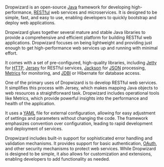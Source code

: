 Dropwizard is an open-source [Java](../programming/java.md) framework for developing high-performance, [RESTful](../web/restapis.md) web services and microservices. It is designed to be simple, fast, and easy to use, enabling developers to quickly bootstrap and deploy web applications.

Dropwizard glues together several mature and stable Java libraries to provide a comprehensive and efficient platform for building RESTful web applications. Dropwizard focuses on being lightweight and providing just enough to get high-performance web services up and running with minimal effort.

It comes with a set of pre-configured, high-quality libraries, including [Jetty](../misc/jetty.md) for [HTTP](../web/http.md), [Jersey](../frameworks/jersey.md) for RESTful services, [Jackson](../misc/jack.md) for [JSON](../misc/json.md) processing, [Metrics](../misc/metrics.md) for monitoring, and [JDBI](../misc/jdbi.md) or Hibernate for database access.

One of the primary uses of Dropwizard is to develop RESTful web services. It simplifies this process with Jersey, which makes mapping Java objects to web resources a straightforward task. Dropwizard includes operational tools like Metrics, which provide powerful insights into the performance and health of the application.

It uses a [YAML](../misc/yaml.md) file for external configuration, allowing for easy adjustment of settings and parameters without changing the code. The framework emphasizes convention over configuration, leading to rapid development and deployment of services.

Dropwizard includes built-in support for sophisticated error handling and validation mechanisms. It provides support for basic authentication, [OAuth](../misc/oauth.md), and other security mechanisms to protect web services. While Dropwizard is designed to be simple, it also allows for customization and extensions, enabling developers to add functionality as needed.
